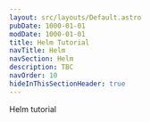 ```yaml
---
layout: src/layouts/Default.astro
pubDate: 1000-01-01
modDate: 1000-01-01
title: Helm Tutorial
navTitle: Helm
navSection: Helm
description: TBC
navOrder: 10
hideInThisSectionHeader: true
---
```


Helm tutorial
